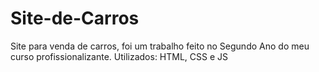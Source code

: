 # Site-de-Carros
Site para venda de carros, foi um trabalho feito no Segundo Ano do meu curso profissionalizante.
Utilizados: HTML, CSS e JS
